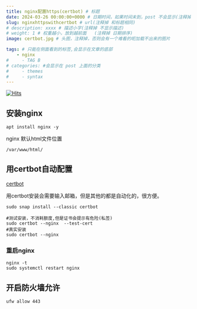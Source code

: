 ```yaml
---
title: nginx配置https(certbot) # 标题
date: 2024-03-26 00:00:00+0000 # 日期时间，如果时间未到，post 不会显示(注释掉 不显示日期)
slug: nginxhttpswithcertbot # url(注释掉 和标题相同)
# description: xxxx # 描述小字(注释掉 不显示描述)
# weight: 1 # 权重越小，放到越前面   (注释掉 日期排序)
image: certbot.jpg # 头图，注释掉，否则会有一个难看的呃加载不出来的图片

tags: # 只能在侧面看到的标签,会显示在文章的底部
    - nginx
#     - TAG B
# categories: #会显示在 post 上面的分类
#     - themes
#     - syntax
---
```


[![Hits](https://hits.seeyoufarm.com/api/count/incr/badge.svg?url=https://b.kill9pid.top/p/nginxhttpswithcertbot/&count_bg=%23F26E00&title_bg=%23000000)](https://hits.seeyoufarm.com)


## 安装nginx
```
apt install nginx -y
```

nginx 默认html文件位置
```
/var/www/html/
```

## 用certbot自动配置

[certbot](https://certbot.eff.org/instructions?ws=nginx&os=ubuntufocal)

用certbot安装会需要输入邮箱，但是其他的都是自动化的，很方便。

```
sudo snap install --classic certbot

#测试安装，不消耗额度,但是证书会提示有危险(私签)
sudo certbot --nginx  --test-cert
#真实安装
sudo certbot --nginx 
```

### 重启nginx
```
nginx -t
sudo systemctl restart nginx
```
## 开启防火墙允许

```
ufw allow 443
```